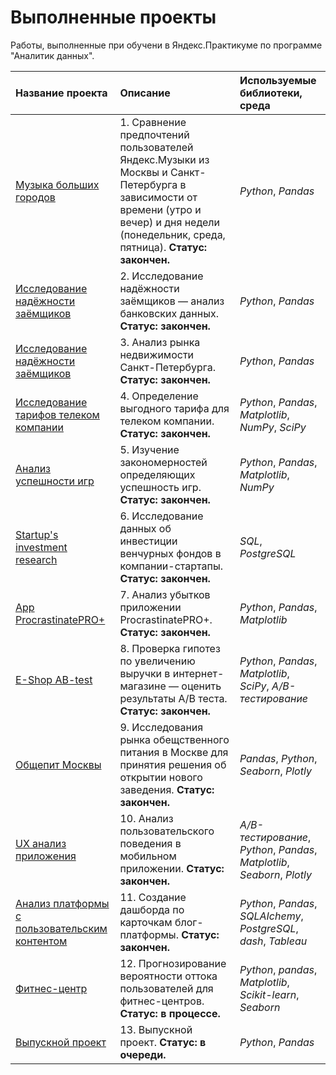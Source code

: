 # Выполненные проекты 

Работы, выполненные при обучени в Яндекс.Практикуме по программе "Аналитик данных".

| Название проекта | Описание | Используемые библиотеки, среда | 
| :---------------------- | :---------------------- | :---------------------- |
| [Музыка больших городов](01_big_cities_music) | 1. Сравнение предпочтений пользователей Яндекс.Музыки из Москвы и Санкт-Петербурга в зависимости от времени (утро и вечер) и дня недели (понедельник, среда, пятница). **Статус: закончен.** |*Python*, *Pandas*|
|[Исследование надёжности заёмщиков](02_Borrower_reliability_research)|2. Исследование надёжности заёмщиков — анализ банковских данных. **Статус: закончен.**|*Python*, *Pandas*|
|[Исследование надёжности заёмщиков](03_spb_realty_market_research)|3. Анализ рынка недвижимости Санкт-Петербурга. **Статус: закончен.**|*Python*, *Pandas*|
|[Исследование тарифов телеком компании](04_tariff_research)|4. Определение выгодного тарифа для телеком компании. **Статус: закончен.**|*Python*, *Pandas*, *Matplotlib*, *NumPy*, *SciPy*|
|[Анализ успешности игр](05_games_research)|5. Изучение закономерностей определяющих успешность игр. **Статус: закончен.**|*Python*, *Pandas*, *Matplotlib*, *NumPy*|
|[Startup's investment research](06_startups_research)|6. Исследование данных об инвестиции венчурных фондов в компании-стартапы. **Статус: закончен.**|*SQL*, *PostgreSQL*|
|[App ProcrastinatePRO+](07_procrastinatePRO_research)|7. Анализ убытков приложении ProcrastinatePRO+. **Статус: закончен.** |*Python*, *Pandas*, *Matplotlib*|
|[E-Shop AB-test](08_internet_shop_research)|8. Проверка гипотез по увеличению выручки в интернет-магазине — оценить результаты А/В теста. **Статус: закончен.**|*Python*, *Pandas*, *Matplotlib*, *SciPy*, *А/В-тестирование*|
|[Общепит Москвы](09_public_catering_research)|9. Исследования рынка обещственного питания в Москве для принятия решения об открытии нового заведения. **Статус: закончен.**|*Pandas*, *Python*, *Seaborn*, *Plotly*|
|[UX анализ приложения](10_mobile_app_research)|10. Анализ пользовательского поведения в мобильном приложении. **Статус: закончен.**|*А/В-тестирование*, *Python*, *Pandas*, *Matplotlib*, *Seaborn*, *Plotly*|
|[Анализ платформы с пользовательским контентом](11_UGC_platform_research)|11. Создание дашборда по карточкам блог-платформы. **Статус: закончен.**|*Python*, *Pandas*,  *SQLAIchemy*, *PostgreSQL*, *dash*, *Tableau*|
|[Фитнес-центр](12_fitness_center_research)|12. Прогнозирование вероятности оттока пользователей для фитнес-центров. **Статус: в процессе.**|*Python*, *pandas*, *Matplotlib*, *Scikit-learn*, *Seaborn*|
|[Выпускной проект](13_final_project)|13. Выпускной проект. **Статус: в очереди.**|*Python*, *Pandas*|
